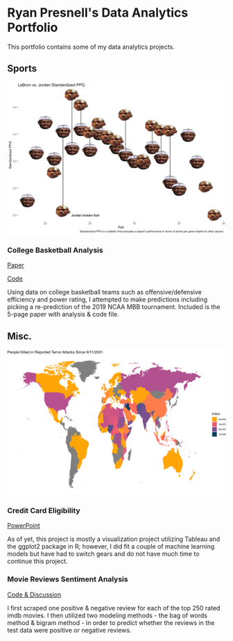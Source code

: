 # Ryan Presnell's Data Analytics Portfolio
This portfolio contains some of my data analytics projects.

## Sports

![Lebron vs. Jordan](lebronvsjordan.png)

### College Basketball Analysis

[Paper](College-Basketball-Analysis.docx)

[Code](College-Basketball-Analysis-Code.html)

Using data on college basketball teams such as offensive/defensive efficiency and power rating, I attempted to make predictions including picking a re-prediction of the 2019 NCAA MBB tournament. Included is the 5-page paper with analysis & code file. 

## Misc.

![Map](map.png)

### Credit Card Eligibility 

[PowerPoint](Credit-Card-Eligibility-PPT.pptx)

As of yet, this project is mostly a visualization project utilizing Tableau and the ggplot2 package in R; however, I did fit a couple of machine learning models but have had to switch gears and do not have much time to continue this project.

### Movie Reviews Sentiment Analysis

[Code & Discussion](reviews-sentiment-analysis.html)

I first scraped one positive & negative review for each of the top 250 rated imdb movies. I then utilized two modeling methods - the bag of words method & bigram method - in order to predict whether the reviews in the test data were positive or negative reviews. 
